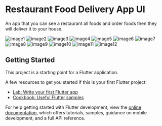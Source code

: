 # Restaurant Food Delivery App UI

An app that you can see a restaurant all foods and order foods then they will deliver it to your house.

![image1](https://user-images.githubusercontent.com/107287484/190705085-c6de3690-24e4-4852-b9c1-b86eaab02ce6.png)
![image2](https://user-images.githubusercontent.com/107287484/190705089-e9032593-909e-4298-8095-da63a18f0b62.png)
![image3](https://user-images.githubusercontent.com/107287484/190705092-60f75c8f-7026-414f-8d52-b3287d648ff9.png)
![image4](https://user-images.githubusercontent.com/107287484/190705094-b3a0fd4f-05bd-4135-abdd-2788636f298e.png)
![image5](https://user-images.githubusercontent.com/107287484/190705096-e95fc981-e040-4cc9-aa03-73f71846da3a.png)
![image6](https://user-images.githubusercontent.com/107287484/190705098-55ac765f-1a07-459a-9817-9e3490d280fe.png)
![image7](https://user-images.githubusercontent.com/107287484/190705104-d991e63e-69ff-4294-b1a0-617663d4a6ef.png)
![image8](https://user-images.githubusercontent.com/107287484/190705109-9486bfbe-9637-4a73-8c3f-d11905b927d8.png)
![image9](https://user-images.githubusercontent.com/107287484/190705072-7473854d-ab53-48d9-9d09-224cd75b2fb9.png)
![image10](https://user-images.githubusercontent.com/107287484/190705075-15c9877b-4d1e-4b7a-acc7-738a287774f2.png)
![image11](https://user-images.githubusercontent.com/107287484/190705077-f4b8a25c-a376-49a3-b1c7-3bf88dbb2168.png)
![image12](https://user-images.githubusercontent.com/107287484/190705081-1a9163a6-ebb2-4f10-938e-f873199ef766.png)

## Getting Started

This project is a starting point for a Flutter application.

A few resources to get you started if this is your first Flutter project:

- [Lab: Write your first Flutter app](https://docs.flutter.dev/get-started/codelab)
- [Cookbook: Useful Flutter samples](https://docs.flutter.dev/cookbook)

For help getting started with Flutter development, view the
[online documentation](https://docs.flutter.dev/), which offers tutorials,
samples, guidance on mobile development, and a full API reference.
